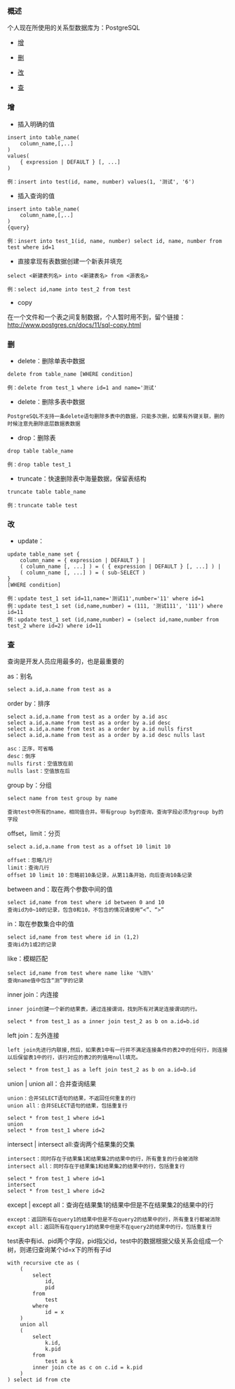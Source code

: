 ### 概述

个人现在所使用的关系型数据库为：PostgreSQL

+ [增](#增)

+ [删](#删)

+ [改](#改)

+ [查](#查)

### 增

+ 插入明确的值
```
insert into table_name(
    column_name,[,..]
) 
values(
    { expression | DEFAULT } [, ...]
)

例：insert into test(id, name, number) values(1, '测试', '6')
```

+ 插入查询的值
```
insert into table_name(
    column_name,[,..]
)
{query}

例：insert into test_1(id, name, number) select id, name, number from test where id=1
```

+ 直接拿现有表数据创建一个新表并填充
```
select <新建表列名> into <新建表名> from <源表名>
 
例：select id,name into test_2 from test
```

+ copy

在一个文件和一个表之间复制数据，个人暂时用不到，留个链接：http://www.postgres.cn/docs/11/sql-copy.html

### 删

+ delete：删除单表中数据
```
delete from table_name [WHERE condition]

例：delete from test_1 where id=1 and name='测试'
```

+ delete：删除多表中数据
```
PostgreSQL不支持一条delete语句删除多表中的数据，只能多次删，如果有外键关联，删的时候注意先删除底层数据表数据
```

+ drop：删除表
```
drop table table_name

例：drop table test_1
```

+ truncate：快速删除表中海量数据，保留表结构
```
truncate table table_name

例：truncate table test
```

### 改

+ update：
```
update table_name set { 
    column_name = { expression | DEFAULT } |
    ( column_name [, ...] ) = ( { expression | DEFAULT } [, ...] ) |
    ( column_name [, ...] ) = ( sub-SELECT )
}
[WHERE condition]

例：update test_1 set id=11,name='测试11',number='11' where id=1
例：update test_1 set (id,name,number) = (111, '测试111', '111') where id=11
例：update test_1 set (id,name,number) = (select id,name,number from test_2 where id=2) where id=11
```

### 查

查询是开发人员应用最多的，也是最重要的

as：别名
```
select a.id,a.name from test as a
```

order by：排序
```
select a.id,a.name from test as a order by a.id asc
select a.id,a.name from test as a order by a.id desc
select a.id,a.name from test as a order by a.id nulls first
select a.id,a.name from test as a order by a.id desc nulls last 

asc：正序，可省略
desc：倒序
nulls first：空值放在前
nulls last：空值放在后
```

group by：分组
```
select name from test group by name

查询test中所有的name，相同值合并。带有group by的查询，查询字段必须为group by的字段
```

offset，limit：分页
```
select a.id,a.name from test as a offset 10 limit 10

offset：忽略几行
limit：查询几行
offset 10 limit 10：忽略前10条记录，从第11条开始，向后查询10条记录
```

between and：取在两个参数中间的值
```
select id,name from test where id between 0 and 10
查询id为0~10的记录，包含0和10，不包含的情况请使用“<”、“>”
```

in：取在参数集合中的值
```
select id,name from test where id in (1,2)
查询id为1或2的记录
```

like：模糊匹配
```
select id,name from test where name like '%测%'
查询name值中包含“测”字的记录
```

inner join：内连接
```
inner join创建一个新的结果表，通过连接谓词，找到所有对满足连接谓词的行。

select * from test_1 as a inner join test_2 as b on a.id=b.id
```

left join：左外连接
```
left join先进行内联接,然后，如果表1中有一行并不满足连接条件的表2中的任何行，则连接以后保留表1中的行，该行对应的表2的列值用null填充。

select * from test_1 as a left join test_2 as b on a.id=b.id
```

union | union all：合并查询结果
```
union：合并SELECT语句的结果，不返回任何重复的行
union all：合并SELECT语句的结果，包括重复行

select * from test_1 where id=1
union
select * from test_1 where id=2
```

intersect | intersect all:查询两个结果集的交集
```
intersect：同时存在于结果集1和结果集2的结果中的行，所有重复的行会被消除
intersect all：同时存在于结果集1和结果集2的结果中的行，包括重复行

select * from test_1 where id=1
intersect
select * from test_1 where id=2
```

except | except all：查询在结果集1的结果中但是不在结果集2的结果中的行
```
except：返回所有在query1的结果中但是不在query2的结果中的行，所有重复行都被消除
except all：返回所有在query1的结果中但是不在query2的结果中的行，包括重复行
```

test表中有id、pid两个字段，pid指父id，test中的数据根据父级关系会组成一个树，则递归查询某个id=x下的所有子id
```
with recursive cte as (
    (
        select
            id,
            pid
        from
            test
        where
            id = x
    )
    union all
    (
        select
            k.id,
            k.pid
        from
            test as k
        inner join cte as c on c.id = k.pid
    )
) select id from cte
```
